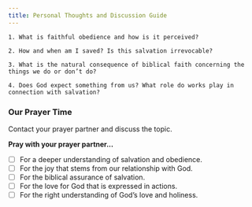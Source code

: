 ```yaml
---
title: Personal Thoughts and Discussion Guide
---
```


`1. What is faithful obedience and how is it perceived?`

`2. How and when am I saved? Is this salvation irrevocable?`

`3. What is the natural consequence of biblical faith concerning the things we do or don’t do?`

`4. Does God expect something from us? What role do works play in connection with salvation?`

### Our Prayer Time

Contact your prayer partner and discuss the topic.

**Pray with your prayer partner...**

- [ ] For a deeper understanding of salvation and obedience.
- [ ] For the joy that stems from our relationship with God.
- [ ] For the biblical assurance of salvation.
- [ ] For the love for God that is expressed in actions.
- [ ] For the right understanding of God’s love and holiness.